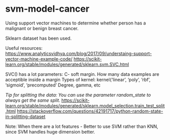 # svm-model-cancer
Using support vector machines to determine whether person has a malignant or benign breast cancer.

Sklearn dataset has been used.

Useful resources:
https://www.analyticsvidhya.com/blog/2017/09/understaing-support-vector-machine-example-code/
https://scikit-learn.org/stable/modules/generated/sklearn.svm.SVC.html

SVC() has a lot parameters:
C- soft margin. How many data examples are acceptible inside a margin
Types of  kernel: kernel{‘linear’, ‘poly’, ‘rbf’, ‘sigmoid’, ‘precomputed’
Degree, gamma, etc

*Tip for splitting the data: You can use the parameter random_state to always get the same split.*
https://scikit-learn.org/stable/modules/generated/sklearn.model_selection.train_test_split.html
https://stackoverflow.com/questions/42191717/python-random-state-in-splitting-dataset

Note: When there are a lot features - Better to use SVM rather than KNN, since SVM handles huge dimension better.
